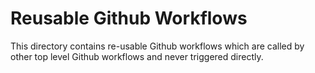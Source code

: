 # Reusable Github Workflows

This directory contains re-usable Github workflows which are called by other top level Github
workflows and never triggered directly.
